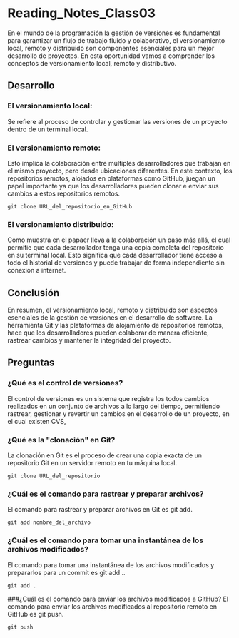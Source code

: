 # Reading_Notes_Class03

En el mundo de la programación la gestión de versiones es fundamental para garantizar un flujo de trabajo fluido y colaborativo, el versionamiento local, remoto y distribuido son componentes esenciales para un mejor desarrollo de proyectos.
En esta oportunidad vamos a comprender los conceptos de versionamiento local, remoto y distributivo.
## Desarrollo
### El versionamiento local:
 Se refiere al proceso de controlar y gestionar las versiones de un proyecto dentro de un terminal local. 
### El versionamiento remoto:
 Esto implica la colaboración entre múltiples desarrolladores que trabajan en el mismo proyecto, pero desde ubicaciones diferentes. En este contexto, los repositorios remotos, alojados en plataformas como GitHub, juegan un papel importante ya que los desarrolladores pueden clonar e  enviar sus cambios a estos repositorios remotos.
```
git clone URL_del_repositorio_en_GitHub
```

### El versionamiento distribuido:
 Como muestra en el papaer lleva a la colaboración un paso más allá, el cual permitie que cada desarrollador tenga una copia completa del repositorio en su terminal local. Esto significa que cada desarrollador tiene acceso a todo el historial de versiones y puede trabajar de forma independiente sin conexión a internet.

## Conclusión
 En resumen, el versionamiento local, remoto y distribuido son aspectos esenciales de la gestión de versiones en el desarrollo de software. La herramienta Git y las plataformas de alojamiento de repositorios remotos, hace que los desarrolladores pueden colaborar de manera eficiente, rastrear cambios y mantener la integridad del proyecto.

## Preguntas

### ¿Qué es el control de versiones?
 El control de versiones es un sistema que registra los todos cambios realizados en un conjunto de archivos a lo largo del tiempo, permitiendo rastrear, gestionar y revertir un cambios en el desarrollo de un proyecto, en el cual existen CVS, 

### ¿Qué es la "clonación" en Git?
 La clonación en Git es el proceso de crear una copia exacta de un repositorio Git en un servidor remoto en tu máquina local.
```
git clone URL_del_repositorio
```
### ¿Cuál es el comando para rastrear y preparar archivos?
 El comando para rastrear y preparar archivos en Git es git add.
```
git add nombre_del_archivo
```
### ¿Cuál es el comando para tomar una instantánea de los archivos modificados?
 El comando para tomar una instantánea de los archivos modificados y prepararlos para un commit es git add ..
```
git add .
```
###¿Cuál es el comando para enviar los archivos modificados a GitHub?
 El comando para enviar los archivos modificados al repositorio remoto en GitHub es git push.
```
git push
```
